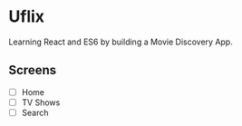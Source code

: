 # Uflix

Learning React and ES6 by building a Movie Discovery App.

## Screens

- [ ] Home
- [ ] TV Shows
- [ ] Search
